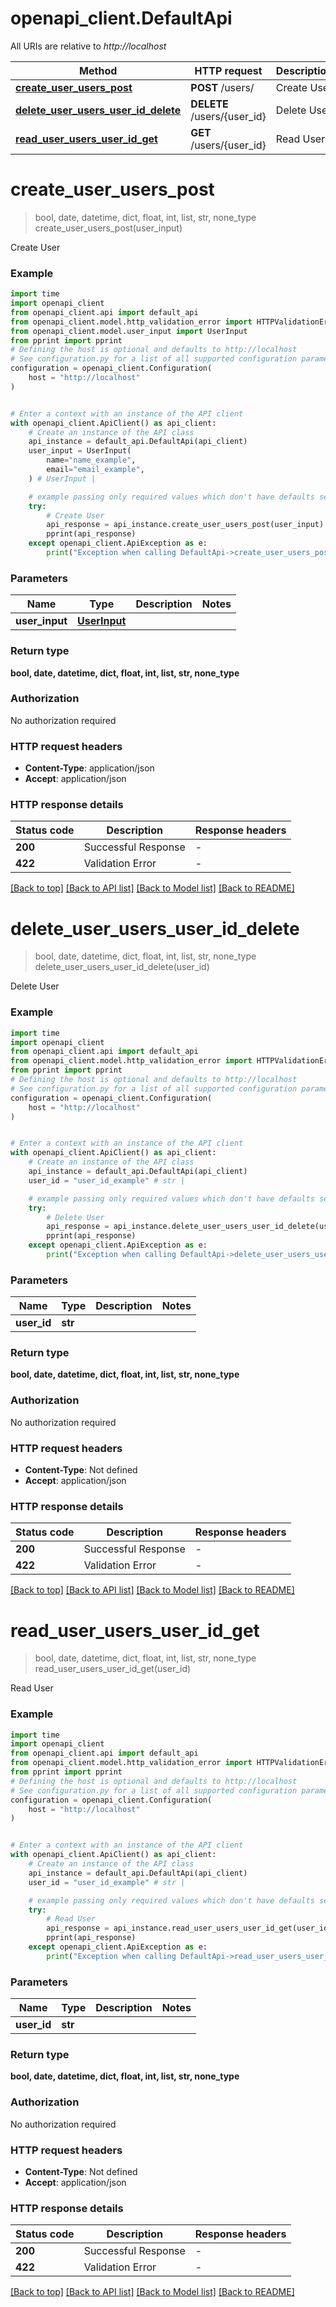 # openapi_client.DefaultApi

All URIs are relative to *http://localhost*

Method | HTTP request | Description
------------- | ------------- | -------------
[**create_user_users_post**](DefaultApi.md#create_user_users_post) | **POST** /users/ | Create User
[**delete_user_users_user_id_delete**](DefaultApi.md#delete_user_users_user_id_delete) | **DELETE** /users/{user_id} | Delete User
[**read_user_users_user_id_get**](DefaultApi.md#read_user_users_user_id_get) | **GET** /users/{user_id} | Read User


# **create_user_users_post**
> bool, date, datetime, dict, float, int, list, str, none_type create_user_users_post(user_input)

Create User

### Example

```python
import time
import openapi_client
from openapi_client.api import default_api
from openapi_client.model.http_validation_error import HTTPValidationError
from openapi_client.model.user_input import UserInput
from pprint import pprint
# Defining the host is optional and defaults to http://localhost
# See configuration.py for a list of all supported configuration parameters.
configuration = openapi_client.Configuration(
    host = "http://localhost"
)


# Enter a context with an instance of the API client
with openapi_client.ApiClient() as api_client:
    # Create an instance of the API class
    api_instance = default_api.DefaultApi(api_client)
    user_input = UserInput(
        name="name_example",
        email="email_example",
    ) # UserInput | 

    # example passing only required values which don't have defaults set
    try:
        # Create User
        api_response = api_instance.create_user_users_post(user_input)
        pprint(api_response)
    except openapi_client.ApiException as e:
        print("Exception when calling DefaultApi->create_user_users_post: %s\n" % e)
```

### Parameters

Name | Type | Description  | Notes
------------- | ------------- | ------------- | -------------
 **user_input** | [**UserInput**](UserInput.md)|  |

### Return type

**bool, date, datetime, dict, float, int, list, str, none_type**

### Authorization

No authorization required

### HTTP request headers

 - **Content-Type**: application/json
 - **Accept**: application/json

### HTTP response details
| Status code | Description | Response headers |
|-------------|-------------|------------------|
**200** | Successful Response |  -  |
**422** | Validation Error |  -  |

[[Back to top]](#) [[Back to API list]](../README.md#documentation-for-api-endpoints) [[Back to Model list]](../README.md#documentation-for-models) [[Back to README]](../README.md)

# **delete_user_users_user_id_delete**
> bool, date, datetime, dict, float, int, list, str, none_type delete_user_users_user_id_delete(user_id)

Delete User

### Example

```python
import time
import openapi_client
from openapi_client.api import default_api
from openapi_client.model.http_validation_error import HTTPValidationError
from pprint import pprint
# Defining the host is optional and defaults to http://localhost
# See configuration.py for a list of all supported configuration parameters.
configuration = openapi_client.Configuration(
    host = "http://localhost"
)


# Enter a context with an instance of the API client
with openapi_client.ApiClient() as api_client:
    # Create an instance of the API class
    api_instance = default_api.DefaultApi(api_client)
    user_id = "user_id_example" # str | 

    # example passing only required values which don't have defaults set
    try:
        # Delete User
        api_response = api_instance.delete_user_users_user_id_delete(user_id)
        pprint(api_response)
    except openapi_client.ApiException as e:
        print("Exception when calling DefaultApi->delete_user_users_user_id_delete: %s\n" % e)
```

### Parameters

Name | Type | Description  | Notes
------------- | ------------- | ------------- | -------------
 **user_id** | **str**|  |

### Return type

**bool, date, datetime, dict, float, int, list, str, none_type**

### Authorization

No authorization required

### HTTP request headers

 - **Content-Type**: Not defined
 - **Accept**: application/json

### HTTP response details
| Status code | Description | Response headers |
|-------------|-------------|------------------|
**200** | Successful Response |  -  |
**422** | Validation Error |  -  |

[[Back to top]](#) [[Back to API list]](../README.md#documentation-for-api-endpoints) [[Back to Model list]](../README.md#documentation-for-models) [[Back to README]](../README.md)

# **read_user_users_user_id_get**
> bool, date, datetime, dict, float, int, list, str, none_type read_user_users_user_id_get(user_id)

Read User

### Example

```python
import time
import openapi_client
from openapi_client.api import default_api
from openapi_client.model.http_validation_error import HTTPValidationError
from pprint import pprint
# Defining the host is optional and defaults to http://localhost
# See configuration.py for a list of all supported configuration parameters.
configuration = openapi_client.Configuration(
    host = "http://localhost"
)


# Enter a context with an instance of the API client
with openapi_client.ApiClient() as api_client:
    # Create an instance of the API class
    api_instance = default_api.DefaultApi(api_client)
    user_id = "user_id_example" # str | 

    # example passing only required values which don't have defaults set
    try:
        # Read User
        api_response = api_instance.read_user_users_user_id_get(user_id)
        pprint(api_response)
    except openapi_client.ApiException as e:
        print("Exception when calling DefaultApi->read_user_users_user_id_get: %s\n" % e)
```

### Parameters

Name | Type | Description  | Notes
------------- | ------------- | ------------- | -------------
 **user_id** | **str**|  |

### Return type

**bool, date, datetime, dict, float, int, list, str, none_type**

### Authorization

No authorization required

### HTTP request headers

 - **Content-Type**: Not defined
 - **Accept**: application/json

### HTTP response details
| Status code | Description | Response headers |
|-------------|-------------|------------------|
**200** | Successful Response |  -  |
**422** | Validation Error |  -  |

[[Back to top]](#) [[Back to API list]](../README.md#documentation-for-api-endpoints) [[Back to Model list]](../README.md#documentation-for-models) [[Back to README]](../README.md)


